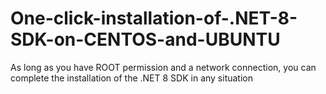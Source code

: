 # One-click-installation-of-.NET-8-SDK-on-CENTOS-and-UBUNTU
As long as you have ROOT permission and a network connection, you can complete the installation of the .NET 8 SDK in any situation
